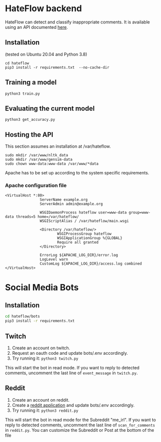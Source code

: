 # HateFlow backend
HateFlow can detect and classify inappropriate comments. It is available using an API documented [here](http://docs.hateflow.de).
## Installation
(tested on Ubuntu 20.04 and Python 3.8)

```shell
cd hateflow
pip3 install -r requirements.txt  --no-cache-dir
```

## Training a model
```shell
python3 train.py
```

## Evaluating the current model
```shell
python3 get_accuracy.py
```

## Hosting the API
This section assumes an installation at /var/hateflow.
```shell
sudo mkdir /var/www/nltk_data
sudo mkdir /var/www/gensim-data
sudo chown www-data:www-data /var/www/*data
```
Apache has to be set up according to the system specific requirements.
### Apache configuration file
```
<VirtualHost *:80>
                ServerName example.org
                ServerAdmin admin@example.org

                WSGIDaemonProcess hateflow user=www-data group=www-data threads=5 home=/var/hateflow/
                WSGIScriptAlias / /var/hateflow/main.wsgi

                <Directory /var/hateflow/>
                        WSGIProcessGroup hateflow
                        WSGIApplicationGroup %{GLOBAL}
                        Require all granted
                </Directory>

                ErrorLog ${APACHE_LOG_DIR}/error.log
                LogLevel warn
                CustomLog ${APACHE_LOG_DIR}/access.log combined
</VirtualHost>
```

# Social Media Bots
## Installation
```bash
cd hateflow/bots
pip3 install -r requirements.txt
```
## Twitch
1. Create an account on twitch.
2. Request an oauth code and update bots/.env accordingly.
3. Try running it: `python3 twitch.py`

This will start the bot in read mode. If you want to reply to detected comments, uncomment the last line of
`event_message` in `twitch.py`.


## Reddit
1. Create an account on reddit.
2. Create a [reddit application](https://ssl.reddit.com/prefs/apps/) and update bots/.env accordingly.
3. Try running it: `python3 reddit.py`

This will start the bot in read mode for the Subreddit "me_irl". If you want to reply to detected comments, uncomment 
the last line of `scan_for_comments` in `reddit.py`. You can customize the Subreddit or Post at the bottom of the file
